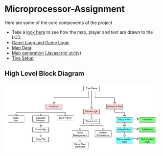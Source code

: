﻿# Microprocessor-Assignment


Here are some of the core components of the project
- Take a [look here](Graphics.c) to see how the map, player and text are drawn to the LCD.
- [Game Loop and Game Logic](https://github.com/ZaymonFC/BitCowboy/blob/3cab10def5292ab4908e6b8a43bf296396737693/main.c#L149)
- [Map Data](https://github.com/ZaymonFC/BitCowboy/blob/3cab10def5292ab4908e6b8a43bf296396737693/main.c#L39)
- [Map generation (Javascript utility)](Graphics/tileCreator/tileMaker.js)
- [Tiva Setup](general.c)

## High Level Block Diagram
![Project Block Diagram](Documentation/Project%20Block%20Diagram.png)
